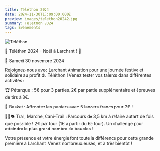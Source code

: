 ```yaml
---
title: Téléthon 2024
date: 2024-11-30T17:09:00.000Z
preview: images/telethon20242.jpg
summary: Téléthon 2024
tags: Évènements
---
```

![Téléthon](/files/telethon20242.jpg)

🎄 Téléthon 2024 - Noël à Larchant ! 🎄



📅 Samedi 30 novembre 2024



Rejoignez-nous avec Larchant Animation pour une journée festive et solidaire au profit du Téléthon ! Venez tester vos talents dans différentes activités :



🏆 Pétanque : 5€ pour 3 parties, 2€ par partie supplémentaire et épreuves de tirs à 3€.



🏀 Basket : Affrontez les paniers avec 5 lancers francs pour 2€ !



🏃‍♂️🐕 Trail, Marche, Cani-Trail : Parcours de 3,5 km à refaire autant de fois que possible ! 2€ par tour (1€ à partir du 6e tour). Un challenge pour atteindre le plus grand nombre de boucles !



Votre présence et votre énergie font toute la différence pour cette grande première à Larchant. Venez nombreux.euses, et à très bientôt !
